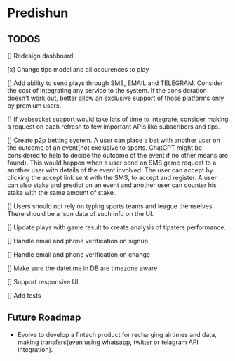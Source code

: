 # Predishun




## TODOS

[] Redesign dashboard.

[x] Change tips model and all occurences to play

[] Add ability to send plays through SMS, EMAIL and TELEGRAM. Consider the cost of integrating any service to the system. If the consideration doesn't work out, better allow an exclusive support of those platforms only by premium users.

[] If websocket support would take lots of time to integrate, consider making a request on each refresh to few important APIs like subscribers and tips.

[] Create p2p betting system. A user can place a bet with another user on the outcome of an event(not exclusive to sports. ChatGPT might be considered to help to decide the outcome of the event if no other means are found). This would happen when a user send an SMS game request to a another user with details of the event involved. The user can accept by clicking the accept link sent with the SMS, to accept and register. A user can also stake and predict on an event and another user can counter his stake with the same amount of stake.

[] Users should not rely on typing sports teams and league themselves. There should be a json data of such info on the UI.

[] Update plays with game result to create analysis of tipsters performance.

[] Handle email and phone verification on signup

[] Handle email and phone verification on change

[] Make sure the datetime in DB are timezone aware

[] Support responsive UI.

[] Add tests



## Future Roadmap
- Evolve to develop a fintech product for recharging airtimes and data, making transfers(even using whatsapp, twitter or telagram API integration).
